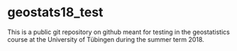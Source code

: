# geostats18_test

This is a public git repository on github meant for testing in the geostatistics course at the University of Tübingen during the summer term 2018.
